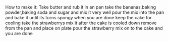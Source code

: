 How to make it:
Take butter and rub it in an pan 
take the bananas,baking powder,baking soda and sugar and mix it very well
pour the mix into the pan and bake it until its turns spongy
when you are done keep the cake for cooling 
take the strawberrys mix it 
after the cake is cooled down remove from the pan and place on plate 
pour the strawberry mix on to the cake and you are done